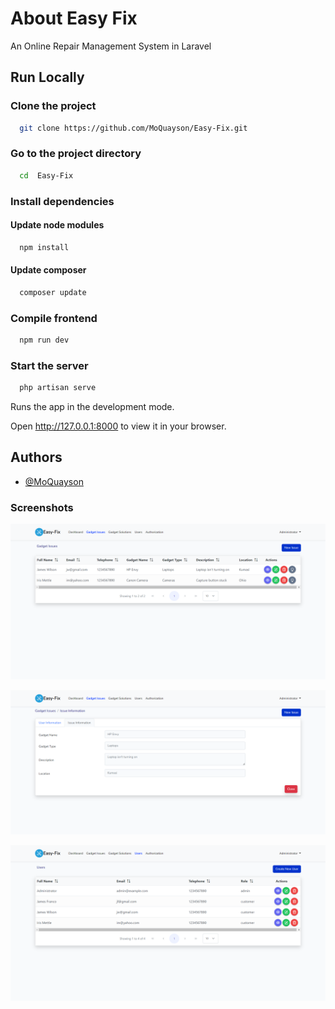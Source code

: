 # About Easy Fix

An Online Repair Management System in Laravel
## Run Locally

### Clone the project

```bash
  git clone https://github.com/MoQuayson/Easy-Fix.git
```

### Go to the project directory

```bash
  cd  Easy-Fix
```

### Install dependencies

#### Update node modules
```bash
  npm install
```

#### Update composer
```bash
  composer update
```

### Compile frontend 

```bash
  npm run dev
```

### Start the server

```bash
  php artisan serve
```

Runs the app in the development mode.

Open http://127.0.0.1:8000 to view it in your browser.


## Authors

- [@MoQuayson](https://www.github.com/MoQuayson)


### Screenshots

![App Screenshot](/public/assets/images/screencapture1.png)

![App Screenshot](/public/assets/images/screencapture2.png)

![App Screenshot](/public/assets/images/screencapture3.png)

